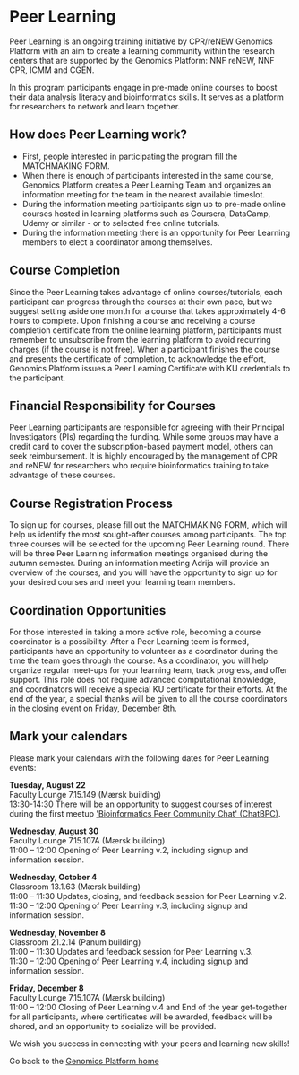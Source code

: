 # Peer Learning

Peer Learning is an ongoing training initiative by CPR/reNEW Genomics Platform with an aim to create a learning community within the research centers that are supported by the Genomics Platform: NNF reNEW, NNF CPR, ICMM and CGEN.

In this program participants engage in pre-made online courses to boost their data analysis literacy and bioinformatics skills. It serves as a platform for researchers to network and learn together.


## How does Peer Learning work? 

- First, people interested in participating the program fill the MATCHMAKING FORM.
- When there is enough of participants interested in the same course, Genomics Platform creates a Peer Learning Team and organizes an information meeting for the team in the nearest available timeslot. 
- During the information meeting participants sign up to pre-made online courses hosted in learning platforms such as Coursera, DataCamp, Udemy or similar - or to selected free online tutorials.
- During the information meeting there is an opportunity for Peer Learning members to elect a coordinator among themselves.

## Course Completion

Since the Peer Learning takes advantage of online courses/tutorials, each participant can progress through the courses at their own pace, but we suggest setting aside one month for a course that takes approximately 4-6 hours to complete. Upon finishing a course and receiving a course completion certificate from the online learning platform, participants must remember to unsubscribe from the learning platform to avoid recurring charges (if the course is not free). When a participant finishes the course and presents the certificate of completion, to acknowledge the effort, Genomics Platform issues a Peer Learning Certificate with KU credentials to the participant.


## Financial Responsibility for Courses 

Peer Learning participants are responsible for agreeing with their Principal Investigators (PIs) regarding the funding. While some groups may have a credit card to cover the subscription-based payment model, others can seek reimbursement. It is highly encouraged by the management of CPR and reNEW for researchers who require bioinformatics training to take advantage of these courses.

## Course Registration Process 

To sign up for courses, please fill out the MATCHMAKING FORM, which will help us identify the most sought-after courses among participants. The top three courses will be selected for the upcoming Peer Learning round. There will be three Peer Learning information meetings organised during the autumn semester. During an information meeting Adrija will provide an overview of the courses, and you will have the opportunity to sign up for your desired courses and meet your learning team members.

## Coordination Opportunities 

For those interested in taking a more active role, becoming a course coordinator is a possibility. After a Peer Learning teem is formed, participants have an opportunity to volunteer as a coordinator during the time the team goes through the course.  As a coordinator, you will help organize regular meet-ups for your learning team, track progress, and offer support. This role does not require advanced computational knowledge, and coordinators will receive a special KU certificate for their efforts. At the end of the year, a special thanks will be given to all the course coordinators in the closing event on Friday, December 8th. 

## Mark your calendars
Please mark your calendars with the following dates for Peer Learning events:

**Tuesday, August 22**  
Faculty Lounge 7.15.149 (Mærsk building)  
13:30-14:30  There will be an opportunity to suggest courses of interest during the first meetup ['Bioinformatics Peer Community Chat' (ChatBPC)](https://sundgenomics.github.io/ChatBPC/).

**Wednesday, August 30**  
Faculty Lounge 7.15.107A (Mærsk building)  
11:00 – 12:00  Opening of Peer Learning v.2, including signup and information session.  

**Wednesday, October 4**  
Classroom 13.1.63 (Mærsk building)  
11:00 – 11:30  Updates, closing, and feedback session for Peer Learning v.2.  
11:30 – 12:00  Opening of Peer Learning v.3, including signup and information session.  

**Wednesday, November 8**  
Classroom 21.2.14 (Panum building)  
11:00 – 11:30  Updates and feedback session for Peer Learning v.3.  
11:30 – 12:00  Opening of Peer Learning v.4, including signup and information session.  

**Friday, December 8**  
Faculty Lounge 7.15.107A (Mærsk building)  
11:00 – 12:00  Closing of Peer Learning v.4 and End of the year get-together for all participants, where certificates will be awarded, feedback will be shared, and an opportunity to socialize will be provided.

We wish you success in connecting with your peers and learning new skills!

Go back to the [Genomics Platform home](https://sundgenomics.github.io)
